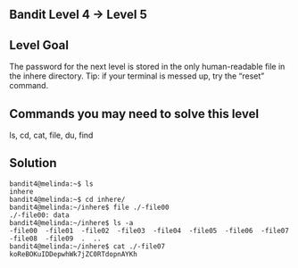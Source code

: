 ## Bandit Level 4 -> Level 5

## Level Goal

The password for the next level is stored in the only human-readable file in the inhere directory. Tip: if your terminal is messed up, try the “reset” command.

## Commands you may need to solve this level

ls, cd, cat, file, du, find

## Solution

```
bandit4@melinda:~$ ls
inhere
bandit4@melinda:~$ cd inhere/
bandit4@melinda:~/inhere$ file ./-file00
./-file00: data
bandit4@melinda:~/inhere$ ls -a
-file00  -file01  -file02  -file03  -file04  -file05  -file06  -file07  -file08  -file09  .  ..
bandit4@melinda:~/inhere$ cat ./-file07
koReBOKuIDDepwhWk7jZC0RTdopnAYKh
```

